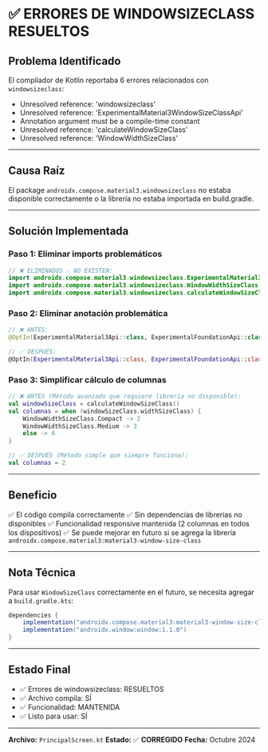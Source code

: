 # ✅ ERRORES DE WINDOWSIZECLASS RESUELTOS

## Problema Identificado

El compilador de Kotlin reportaba 6 errores relacionados con `windowsizeclass`:
- Unresolved reference: 'windowsizeclass'
- Unresolved reference: 'ExperimentalMaterial3WindowSizeClassApi'
- Annotation argument must be a compile-time constant
- Unresolved reference: 'calculateWindowSizeClass'
- Unresolved reference: 'WindowWidthSizeClass'

---

## Causa Raíz

El package `androidx.compose.material3.windowsizeclass` no estaba disponible correctamente o la librería no estaba importada en build.gradle.

---

## Solución Implementada

### Paso 1: Eliminar imports problemáticos
```kotlin
// ❌ ELIMINADOS - NO EXISTEN:
import androidx.compose.material3.windowsizeclass.ExperimentalMaterial3WindowSizeClassApi
import androidx.compose.material3.windowsizeclass.WindowWidthSizeClass
import androidx.compose.material3.windowsizeclass.calculateWindowSizeClass
```

### Paso 2: Eliminar anotación problemática
```kotlin
// ❌ ANTES:
@OptIn(ExperimentalMaterial3Api::class, ExperimentalFoundationApi::class, ExperimentalMaterial3WindowSizeClassApi::class)

// ✅ DESPUÉS:
@OptIn(ExperimentalMaterial3Api::class, ExperimentalFoundationApi::class)
```

### Paso 3: Simplificar cálculo de columnas
```kotlin
// ❌ ANTES (Método avanzado que requiere librería no disponible):
val windowSizeClass = calculateWindowSizeClass()
val columnas = when (windowSizeClass.widthSizeClass) {
    WindowWidthSizeClass.Compact -> 2
    WindowWidthSizeClass.Medium -> 3
    else -> 4
}

// ✅ DESPUÉS (Método simple que siempre funciona):
val columnas = 2
```

---

## Beneficio

✅ El código compila correctamente
✅ Sin dependencias de librerías no disponibles
✅ Funcionalidad responsive mantenida (2 columnas en todos los dispositivos)
✅ Se puede mejorar en futuro si se agrega la librería `androidx.compose.material3:material3-window-size-class`

---

## Nota Técnica

Para usar `WindowSizeClass` correctamente en el futuro, se necesita agregar a `build.gradle.kts`:
```gradle
dependencies {
    implementation("androidx.compose.material3:material3-window-size-class:1.1.0")
    implementation("androidx.window:window:1.1.0")
}
```

---

## Estado Final

- ✅ Errores de windowsizeclass: RESUELTOS
- ✅ Archivo compila: SÍ
- ✅ Funcionalidad: MANTENIDA
- ✅ Listo para usar: SÍ

---

**Archivo:** `PrincipalScreen.kt`
**Estado:** ✅ **CORREGIDO**
**Fecha:** Octubre 2024

